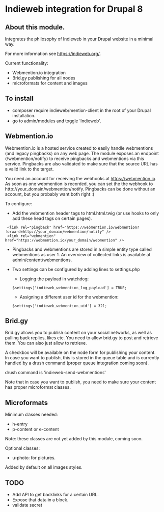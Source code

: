 # Indieweb integration for Drupal 8

## About this module.

Integrates the philosophy of Indieweb in your Drupal website in a minimal way.

For more information see https://indieweb.org/.

Current functionality:

- Webmention.io integration
- Brid.gy publishing for all nodes
- microformats for content and images

## To install

- composer require indieweb/mention-client in the root of your Drupal installation.
- go to admin/modules and toggle 'Indieweb'.

## Webmention.io

Webmention.io is a hosted service created to easily handle webmentions (and legacy pingbacks) on any web page. The
module exposes an endpoint (/webmention/notify) to receive pingbacks and webmentions via this service. Pingbacks are
also validated to make sure that the source URL has a valid link to the target.

You need an account for receiving the webhooks at https://webmention.io. As soon as one webmention is recorded, you can
set the the webhook to http://your_domain/webmention/notify. Pingbacks can be done without an account, but you probably
want both right :)

To configure:

- Add the webmention header tags to html.html.twig (or use hooks to only add these head tags on certain pages).

 ```
  <link rel="pingback" href="https://webmention.io/webmention?forward=http://your_domain/webmention/notify" />
  <link rel="webmention" href="https://webmention.io/your_domain/webmention" />
  ```

- Pingbacks and webmentions are stored in a simple entity type called webmentions as user 1.
  An overview of collected links is available at admin/content/webmentions.

- Two settings can be configured by adding lines to settings.php

  - Logging the payload in watchdog:

  ```
  $settings['indieweb_webmention_log_payload'] = TRUE;
  ```

  - Assigning a different user id for the webmention:

  ```
  $settings['indieweb_webmention_uid'] = 321;
  ```

## Brid.gy

Brid.gy allows you to publish content on your social networks, as well as pulling back replies, likes etc. You need to
allow brid.gy to post and retrieve them. You can also just allow to retrieve.

A checkbox will be available on the node form for publishing your content. In case you want to publish, this is stored
in the queue table and is currently handled by a drush command (proper queue integration coming soon).

drush command is 'indieweb-send-webmentions'

Note that in case you want to publish, you need to make sure your content has proper microformat classes.

## Microformats

Minimum classes needed:

- h-entry
- p-content or e-content

Note: these classes are not yet added by this module, coming soon.

Optional classes:

- u-photo: for pictures.

Added by default on all images styles.

## TODO

  - Add API to get backlinks for a certain URL.
  - Expose that data in a block.
  - validate secret
